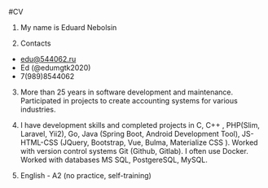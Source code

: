 #CV

1. My name is Eduard Nebolsin 

2. Contacts 
- edu@544062.ru 
- Ed (@edumgtk2020) 
- 7(989)8544062 

3. More than 25 years in software development and maintenance. Participated in projects to create accounting systems for various industries. 

4. I have development skills and completed projects in C, C++ , PHP(Slim, Laravel, Yii2), Go, Java (Spring Boot, Android Development Tool), JS-HTML-CSS (JQuery, Bootstrap, Vue, Bulma, Materialize CSS ). Worked with version control systems Git (Github, Gitlab). I often use Docker. Worked with databases MS SQL, PostgereSQL, MySQL. 

5. English - A2 (no practice, self-training)